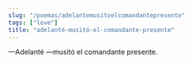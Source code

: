 ```yaml
---
slug: "/poemas/adelantemusitoelcomandantepresente"
tags: ["love"]
title: "adelanté-musitó-el-comandante-presente"
---
```

—Adelanté —musitó el comandante presente.